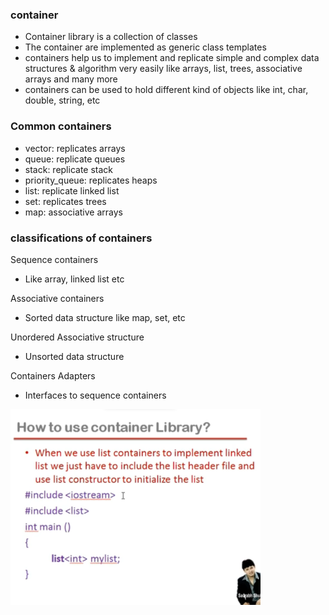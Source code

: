 ### container

- Container library is a collection of classes
- The container are implemented as generic class templates
- containers help us to implement and replicate simple and complex data structures & algorithm very easily like arrays, list, trees, associative arrays and many more
- containers can be used to hold different kind of objects like int, char, double, string, etc

### Common containers

- vector: replicates arrays
- queue: replicate queues
- stack: replicate stack
- priority_queue: replicates heaps
- list: replicate linked list
- set: replicates trees
- map: associative arrays

### classifications of containers

Sequence containers

- Like array, linked list etc

Associative containers

- Sorted data structure like map, set, etc

Unordered Associative structure

- Unsorted data structure

Containers Adapters

- Interfaces to sequence containers

<img src="notes/container classes.png" width="400">
